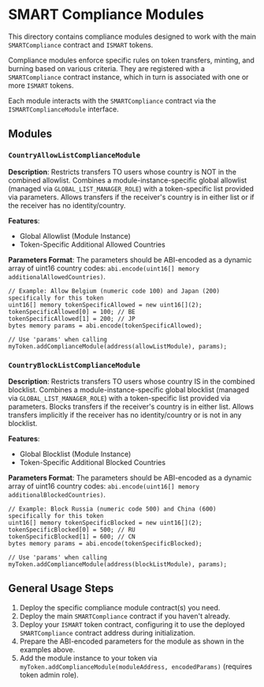 # SMART Compliance Modules

This directory contains compliance modules designed to work with the main `SMARTCompliance` contract and `ISMART` tokens.

Compliance modules enforce specific rules on token transfers, minting, and burning based on various criteria. They are registered with a `SMARTCompliance` contract instance, which in turn is associated with one or more `ISMART` tokens.

Each module interacts with the `SMARTCompliance` contract via the `ISMARTComplianceModule` interface.

## Modules

### `CountryAllowListComplianceModule`

**Description**: Restricts transfers TO users whose country is NOT in the combined allowlist. Combines a module-instance-specific global allowlist (managed via `GLOBAL_LIST_MANAGER_ROLE`) with a token-specific list provided via parameters. Allows transfers if the receiver's country is in either list or if the receiver has no identity/country.

**Features**:

* Global Allowlist (Module Instance)
* Token-Specific Additional Allowed Countries

**Parameters Format**: The parameters should be ABI-encoded as a dynamic array of uint16 country codes: `abi.encode(uint16[] memory additionalAllowedCountries)`.

```solidity
// Example: Allow Belgium (numeric code 100) and Japan (200) specifically for this token
uint16[] memory tokenSpecificAllowed = new uint16[](2);
tokenSpecificAllowed[0] = 100; // BE
tokenSpecificAllowed[1] = 200; // JP
bytes memory params = abi.encode(tokenSpecificAllowed);

// Use 'params' when calling myToken.addComplianceModule(address(allowListModule), params);
```

### `CountryBlockListComplianceModule`

**Description**: Restricts transfers TO users whose country IS in the combined blocklist. Combines a module-instance-specific global blocklist (managed via `GLOBAL_LIST_MANAGER_ROLE`) with a token-specific list provided via parameters. Blocks transfers if the receiver's country is in either list. Allows transfers implicitly if the receiver has no identity/country or is not in any blocklist.

**Features**:

* Global Blocklist (Module Instance)
* Token-Specific Additional Blocked Countries

**Parameters Format**: The parameters should be ABI-encoded as a dynamic array of uint16 country codes: `abi.encode(uint16[] memory additionalBlockedCountries)`.

```solidity
// Example: Block Russia (numeric code 500) and China (600) specifically for this token
uint16[] memory tokenSpecificBlocked = new uint16[](2);
tokenSpecificBlocked[0] = 500; // RU
tokenSpecificBlocked[1] = 600; // CN
bytes memory params = abi.encode(tokenSpecificBlocked);

// Use 'params' when calling myToken.addComplianceModule(address(blockListModule), params);
```

## General Usage Steps

1. Deploy the specific compliance module contract(s) you need.
2. Deploy the main `SMARTCompliance` contract if you haven't already.
3. Deploy your `ISMART` token contract, configuring it to use the deployed `SMARTCompliance` contract address during initialization.
4. Prepare the ABI-encoded parameters for the module as shown in the examples above.
5. Add the module instance to your token via `myToken.addComplianceModule(moduleAddress, encodedParams)` (requires token admin role).
